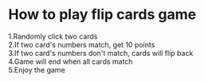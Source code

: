 <h1>How to play flip cards game</h1>
<p>
  1.Randomly click two cards <br/>
  2.If two card's numbers match, get 10 points <br/>
  3.If two card's numbers don't match, cards will flip back <br/>
  4.Game will end when all cards match <br/>
  5.Enjoy the game
</p>
